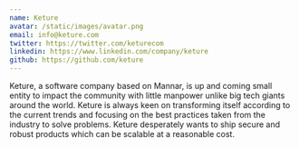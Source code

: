 ```yaml
---
name: Keture
avatar: /static/images/avatar.png
email: info@keture.com
twitter: https://twitter.com/keturecom
linkedin: https://www.linkedin.com/company/keture
github: https://github.com/keture
---
```


Keture, a software company based on Mannar, is up and coming small entity to impact the community with little manpower unlike big tech giants around the world. Keture is always keen on transforming itself according to the current trends and focusing on the best practices taken from the industry to solve problems. Keture desperately wants to ship secure and robust products which can be scalable at a reasonable cost.
